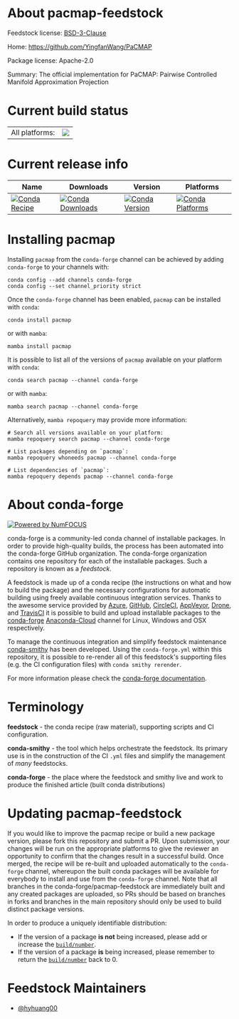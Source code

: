 About pacmap-feedstock
======================

Feedstock license: [BSD-3-Clause](https://github.com/conda-forge/pacmap-feedstock/blob/main/LICENSE.txt)

Home: https://github.com/YingfanWang/PaCMAP

Package license: Apache-2.0

Summary: The official implementation for PaCMAP: Pairwise Controlled Manifold Approximation Projection

Current build status
====================


<table><tr><td>All platforms:</td>
    <td>
      <a href="https://dev.azure.com/conda-forge/feedstock-builds/_build/latest?definitionId=20164&branchName=main">
        <img src="https://dev.azure.com/conda-forge/feedstock-builds/_apis/build/status/pacmap-feedstock?branchName=main">
      </a>
    </td>
  </tr>
</table>

Current release info
====================

| Name | Downloads | Version | Platforms |
| --- | --- | --- | --- |
| [![Conda Recipe](https://img.shields.io/badge/recipe-pacmap-green.svg)](https://anaconda.org/conda-forge/pacmap) | [![Conda Downloads](https://img.shields.io/conda/dn/conda-forge/pacmap.svg)](https://anaconda.org/conda-forge/pacmap) | [![Conda Version](https://img.shields.io/conda/vn/conda-forge/pacmap.svg)](https://anaconda.org/conda-forge/pacmap) | [![Conda Platforms](https://img.shields.io/conda/pn/conda-forge/pacmap.svg)](https://anaconda.org/conda-forge/pacmap) |

Installing pacmap
=================

Installing `pacmap` from the `conda-forge` channel can be achieved by adding `conda-forge` to your channels with:

```
conda config --add channels conda-forge
conda config --set channel_priority strict
```

Once the `conda-forge` channel has been enabled, `pacmap` can be installed with `conda`:

```
conda install pacmap
```

or with `mamba`:

```
mamba install pacmap
```

It is possible to list all of the versions of `pacmap` available on your platform with `conda`:

```
conda search pacmap --channel conda-forge
```

or with `mamba`:

```
mamba search pacmap --channel conda-forge
```

Alternatively, `mamba repoquery` may provide more information:

```
# Search all versions available on your platform:
mamba repoquery search pacmap --channel conda-forge

# List packages depending on `pacmap`:
mamba repoquery whoneeds pacmap --channel conda-forge

# List dependencies of `pacmap`:
mamba repoquery depends pacmap --channel conda-forge
```


About conda-forge
=================

[![Powered by
NumFOCUS](https://img.shields.io/badge/powered%20by-NumFOCUS-orange.svg?style=flat&colorA=E1523D&colorB=007D8A)](https://numfocus.org)

conda-forge is a community-led conda channel of installable packages.
In order to provide high-quality builds, the process has been automated into the
conda-forge GitHub organization. The conda-forge organization contains one repository
for each of the installable packages. Such a repository is known as a *feedstock*.

A feedstock is made up of a conda recipe (the instructions on what and how to build
the package) and the necessary configurations for automatic building using freely
available continuous integration services. Thanks to the awesome service provided by
[Azure](https://azure.microsoft.com/en-us/services/devops/), [GitHub](https://github.com/),
[CircleCI](https://circleci.com/), [AppVeyor](https://www.appveyor.com/),
[Drone](https://cloud.drone.io/welcome), and [TravisCI](https://travis-ci.com/)
it is possible to build and upload installable packages to the
[conda-forge](https://anaconda.org/conda-forge) [Anaconda-Cloud](https://anaconda.org/)
channel for Linux, Windows and OSX respectively.

To manage the continuous integration and simplify feedstock maintenance
[conda-smithy](https://github.com/conda-forge/conda-smithy) has been developed.
Using the ``conda-forge.yml`` within this repository, it is possible to re-render all of
this feedstock's supporting files (e.g. the CI configuration files) with ``conda smithy rerender``.

For more information please check the [conda-forge documentation](https://conda-forge.org/docs/).

Terminology
===========

**feedstock** - the conda recipe (raw material), supporting scripts and CI configuration.

**conda-smithy** - the tool which helps orchestrate the feedstock.
                   Its primary use is in the construction of the CI ``.yml`` files
                   and simplify the management of *many* feedstocks.

**conda-forge** - the place where the feedstock and smithy live and work to
                  produce the finished article (built conda distributions)


Updating pacmap-feedstock
=========================

If you would like to improve the pacmap recipe or build a new
package version, please fork this repository and submit a PR. Upon submission,
your changes will be run on the appropriate platforms to give the reviewer an
opportunity to confirm that the changes result in a successful build. Once
merged, the recipe will be re-built and uploaded automatically to the
`conda-forge` channel, whereupon the built conda packages will be available for
everybody to install and use from the `conda-forge` channel.
Note that all branches in the conda-forge/pacmap-feedstock are
immediately built and any created packages are uploaded, so PRs should be based
on branches in forks and branches in the main repository should only be used to
build distinct package versions.

In order to produce a uniquely identifiable distribution:
 * If the version of a package **is not** being increased, please add or increase
   the [``build/number``](https://docs.conda.io/projects/conda-build/en/latest/resources/define-metadata.html#build-number-and-string).
 * If the version of a package **is** being increased, please remember to return
   the [``build/number``](https://docs.conda.io/projects/conda-build/en/latest/resources/define-metadata.html#build-number-and-string)
   back to 0.

Feedstock Maintainers
=====================

* [@hyhuang00](https://github.com/hyhuang00/)

